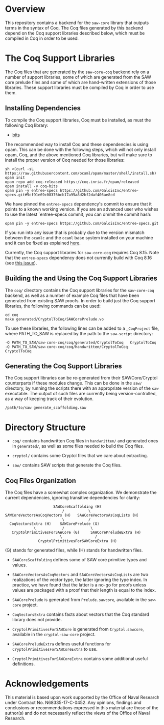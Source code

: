 # Overview

This repository contains a backend for the `saw-core` library that outputs terms
in the syntax of Coq. The Coq files generated by this backend depend on the Coq
support libraries described below, which must be compiled in Coq in order to be
used.


# The Coq Support Libraries

The Coq files that are generated by the `saw-core-coq` backend rely on a number
of support libraries, some of which are generated from the SAW core prelude
files and some of which are hand-written extensions of those libraries. These
support libraries must be compiled by Coq in order to use them.


## Installing Dependencies

To compile the Coq support libraries, Coq must be installed, as must the
following Coq library:

* [bits](https://github.com/coq-community/bits)

The recommended way to install Coq and these dependencies is using opam. This
can be done with the following steps, which will not only install opam, Coq, and
the above mentioned Coq libraries, but will make sure to install the proper
version of Coq needed for those libraries:

```
sh <(curl -sL https://raw.githubusercontent.com/ocaml/opam/master/shell/install.sh)
opam init
opam repo add coq-released https://coq.inria.fr/opam/released
opam install -y coq-bits
opam pin -y entree-specs https://github.com/GaloisInc/entree-specs.git#5cf91e69c08376bcb17a95a8d2bf2daf406ae8cd
```

We have pinned the `entree-specs` dependency's commit to ensure that it points
to a known working version. If you are an advanced user who wishes to use the
latest `entree-specs commit, you can ommit the commit hash:

```
opam pin -y entree-specs https://github.com/GaloisInc/entree-specs.git
```

If you run into any issue that is probably due to the version mismatch between the `ocamlc`
and the `ocaml` base system installed on your machine and it can be fixed as explained
[here](https://github.com/ocaml/opam/issues/3708).

Currently, the Coq support libraries for `saw-core-coq` requires Coq 8.15.
Note that the `entree-specs` dependency does not currently build with Coq 8.16
(see [this issue](https://github.com/GaloisInc/entree-specs/issues/1)).

## Building the and Using the Coq Support Libraries

The `coq/` directory contains the Coq support libraries for the `saw-core-coq`
backend, as well as a number of example Coq files that have been generated from
existing SAW proofs. In order to build just the Coq support libraries, the
following commands can be used:

```
cd coq
make generated/CryptolToCoq/SAWCorePrelude.vo
```

To use these libraries, the following lines can be added to a `_CoqProject`
file, where PATH_TO_SAW is replaced by the path to the `saw-script` directory:

```
-Q PATH_TO_SAW/saw-core-coq/coq/generated/CryptolToCoq   CryptolToCoq
-Q PATH_TO_SAW/saw-core-coq/coq/handwritten/CryptolToCoq   CryptolToCoq
```


## Generating the Coq Support Libraries

The Coq support libraries can be re-generated from their SAWCore/Cryptol
counterparts if these modules change.  This can be done in the `saw/` directory,
by running the scripts there with an appropriate version of the `saw`
executable.  The output of such files are currently being version-controlled, as
a way of keeping track of their evolution.

```
/path/to/saw generate_scaffolding.saw
```


# Directory Structure

* `coq/` contains handwritten Coq files in `handwritten/` and generated ones in
  `generated/`, as well as some files needed to build the Coq files.

* `cryptol/` contains some Cryptol files that we care about extracting.

* `saw/` contains SAW scripts that generate the Coq files.


## Coq Files Organization

The Coq files have a somewhat complex organization.  We demonstrate the current
dependencies, ignoring transitive dependencies for clarity:

```
                      SAWCoreScaffolding (H)
                          /           \
SAWCoreVectorsAsCoqVectors (H)   SAWCoreVectorsAsCoqLists (H)
                          \           /
  CoqVectorsExtra (H)    SAWCorePrelude (G)
             \            /            \
   CryptolPrimitivesForSAWCore (G)     SAWCorePreludeExtra (H)
                         \               /
               CryptolPrimitivesForSAWCoreExtra (H)

```

(G) stands for generated files, while (H) stands for handwritten files.

* `SAWCoreScaffolding` defines some of SAW core primitive types and values.

* `SAWCoreVectorsAsCoqVectors` and `SAWCoreVectorsAsCoqLists` are two
  realizations of the vector type, the latter ignoring the type index. In
  practice, we have found that the latter is a no-go for proofs unless
  values are packaged with a proof that their length is equal to the index.

* `SAWCorePrelude` is generated from `Prelude.sawcore`, available in the
  `saw-core` project.

* `CoqVectorsExtra` contains facts about vectors that the Coq standard library
  does not provide.

* `CryptolPrimitivesForSAWCore` is generated from `Cryptol.sawcore`, available
  in the `cryptol-saw-core` project.

* `SAWCorePreludeExtra` defines useful functions for
  `CryptolPrimitivesForSAWCoreExtra` to use.

* `CryptolPrimitivesForSAWCoreExtra` contains some additional useful
  definitions.


# Acknowledgements

This material is based upon work supported by the Office of Naval
Research under Contract No. N68335-17-C-0452. Any opinions, findings and
conclusions or recommendations expressed in this material are those of
the author(s) and do not necessarily reflect the views of the Office of
Naval Research.
